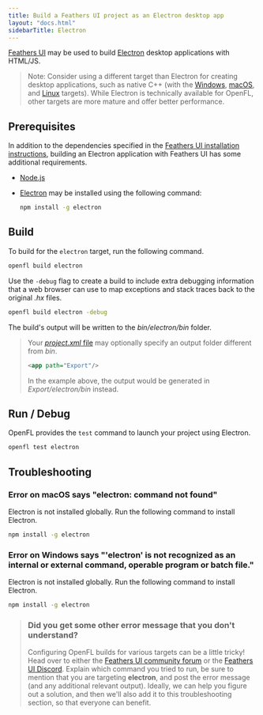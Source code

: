 ```yaml
---
title: Build a Feathers UI project as an Electron desktop app
layout: "docs.html"
sidebarTitle: Electron
---
```


[Feathers UI](/) may be used to build [Electron](https://www.electronjs.org) desktop applications with HTML/JS.

> Note: Consider using a different target than Electron for creating desktop applications, such as native C++ (with the [Windows](./build-windows.md), [macOS](./build-macos.md), and [Linux](./build-linux.md) targets). While Electron is technically available for OpenFL, other targets are more mature and offer better performance.

## Prerequisites

In addition to the dependencies specified in the [Feathers UI installation instructions](./installation.md), building an Electron application with Feathers UI has some additional requirements.

- [Node.js](https://nodejs.org/)
- [Electron](https://www.electronjs.org/) may be installed using the following command:

  ```sh
  npm install -g electron
  ```

## Build

To build for the `electron` target, run the following command.

```sh
openfl build electron
```

Use the `-debug` flag to create a build to include extra debugging information that a web browser can use to map exceptions and stack traces back to the original _.hx_ files.

```sh
openfl build electron -debug
```

The build's output will be written to the _bin/electron/bin_ folder.

> Your [_project.xml_ file](https://lime.openfl.org/docs/project-files/xml-format/) may optionally specify an output folder different from _bin_.
>
> ```xml
> <app path="Export"/>
> ```
>
> In the example above, the output would be generated in _Export/electron/bin_ instead.

## Run / Debug

OpenFL provides the `test` command to launch your project using Electron.

```sh
openfl test electron
```

## Troubleshooting

### Error on macOS says "electron: command not found"

Electron is not installed globally. Run the following command to install Electron.

```sh
npm install -g electron
```

### Error on Windows says "'electron' is not recognized as an internal or external command, operable program or batch file."

Electron is not installed globally. Run the following command to install Electron.

```sh
npm install -g electron
```

> ### Did you get some other error message that you don't understand?
>
> Configuring OpenFL builds for various targets can be a little tricky! Head over to either the [Feathers UI community forum](https://community.feathersui.com/) or the [Feathers UI Discord](https://discord.feathersui.com/). Explain which command you tried to run, be sure to mention that you are targeting **electron**, and post the error message (and any additional relevant output). Ideally, we can help you figure out a solution, and then we'll also add it to this troubleshooting section, so that everyone can benefit.
